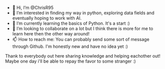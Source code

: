 - 👋 Hi, I’m @ChrisR95
- 👀 I’m interested in finding my way in python, exploring data fields and eventually hoping to work with AI.
- 🌱 I’m currently learning the basics of Python. It's a start :) 
- 💞️ I’m looking to collaborate on a lot but I think there is more for me to learn here then the other way around!
- 📫 How to reach me: You can probably send some sort of message through Github. I'm honestly new and have no idea yet :) 

Thank to everybody out here sharing knowledge and helping eachother out! Maybe one day i'll be able to repay the favor to some stranger :) 

<!---
ChrisR95/ChrisR95 is a ✨ special ✨ repository because its `README.md` (this file) appears on your GitHub profile.
You can click the Preview link to take a look at your changes.
--->
